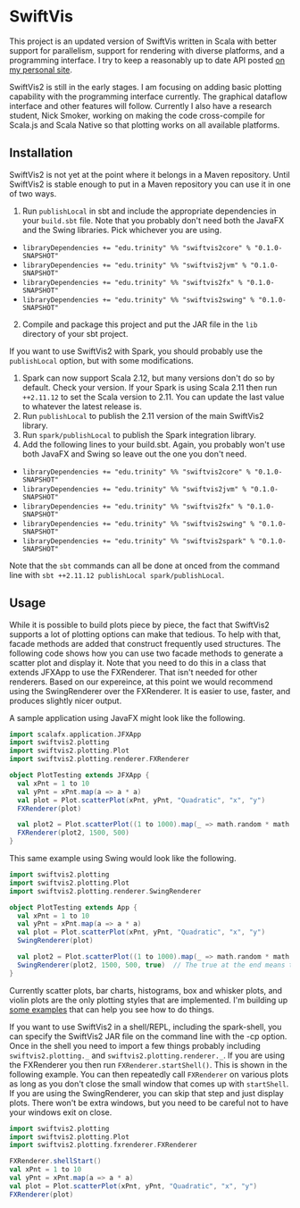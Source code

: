 # SwiftVis

This project is an updated version of SwiftVis written in Scala with better support for parallelism, support for rendering with diverse platforms,
and a programming interface. I try to keep a reasonably up to date API posted [on my personal site](http://www.cs.trinity.edu/~mlewis/SwiftVis2/api/).

SwiftVis2 is still in the early stages. I am focusing on adding basic plotting capability with the programming interface currently.
The graphical dataflow interface and other features will follow. Currently I also have a research student, Nick Smoker, working on making
the code cross-compile for Scala.js and Scala Native so that plotting works on all available platforms.

## Installation

SwiftVis2 is not yet at the point where it belongs in a Maven repository. Until SwiftVis2 is stable enough to put in a Maven repository 
you can use it in one of two ways.

1. Run `publishLocal` in sbt and include the appropriate dependencies in your `build.sbt` file. Note that you probably don't need both the JavaFX and the Swing libraries. Pick whichever you are using.
  * `libraryDependencies += "edu.trinity" %% "swiftvis2core" % "0.1.0-SNAPSHOT"`
  * `libraryDependencies += "edu.trinity" %% "swiftvis2jvm" % "0.1.0-SNAPSHOT"`
  * `libraryDependencies += "edu.trinity" %% "swiftvis2fx" % "0.1.0-SNAPSHOT"`
  * `libraryDependencies += "edu.trinity" %% "swiftvis2swing" % "0.1.0-SNAPSHOT"`
2. Compile and package this project and put the JAR file in the `lib` directory of your sbt project.

If you want to use SwiftVis2 with Spark, you should probably use the `publishLocal` option, but with some modifications.

1. Spark can now support Scala 2.12, but many versions don't do so by default. Check your version. If your Spark is using Scala 2.11 then run `++2.11.12` to set the Scala version to 2.11. You can update the last value to whatever the latest release is.
2. Run `publishLocal` to publish the 2.11 version of the main SwiftVis2 library.
3. Run `spark/publishLocal` to publish the Spark integration library.
4. Add the following lines to your build.sbt. Again, you probably won't use both JavaFX and Swing so leave out the one you don't need.
  * `libraryDependencies += "edu.trinity" %% "swiftvis2core" % "0.1.0-SNAPSHOT"`
  * `libraryDependencies += "edu.trinity" %% "swiftvis2jvm" % "0.1.0-SNAPSHOT"`
  * `libraryDependencies += "edu.trinity" %% "swiftvis2fx" % "0.1.0-SNAPSHOT"`
  * `libraryDependencies += "edu.trinity" %% "swiftvis2swing" % "0.1.0-SNAPSHOT"`
  * `libraryDependencies += "edu.trinity" %% "swiftvis2spark" % "0.1.0-SNAPSHOT"`
  
Note that the `sbt` commands can all be done at onced from the command line with `sbt ++2.11.12 publishLocal spark/publishLocal`.

## Usage 

While it is possible to build plots piece by piece, the fact that SwiftVis2 supports a lot of plotting options can make that tedious.
To help with that, facade methods are added that construct frequently used structures. The following code shows how you can use
two facade methods to generate a scatter plot and display it. Note that you need to do this in a class that extends JFXApp
to use the FXRenderer. That isn't needed for other renderers. Based on our expereince, at this point we would recommend using 
the SwingRenderer over the FXRenderer. It is easier to use, faster, and produces slightly nicer output.

A sample application using JavaFX might look like the following.

```scala
import scalafx.application.JFXApp
import swiftvis2.plotting
import swiftvis2.plotting.Plot
import swiftvis2.plotting.renderer.FXRenderer

object PlotTesting extends JFXApp {
  val xPnt = 1 to 10
  val yPnt = xPnt.map(a => a * a)
  val plot = Plot.scatterPlot(xPnt, yPnt, "Quadratic", "x", "y")
  FXRenderer(plot)

  val plot2 = Plot.scatterPlot((1 to 1000).map(_ => math.random * math.random), (1 to 1000).map(_ => math.random * math.random), "Random Points", "x", "y")
  FXRenderer(plot2, 1500, 500)
}
```

This same example using Swing would look like the following.

```scala
import swiftvis2.plotting
import swiftvis2.plotting.Plot
import swiftvis2.plotting.renderer.SwingRenderer

object PlotTesting extends App {
  val xPnt = 1 to 10
  val yPnt = xPnt.map(a => a * a)
  val plot = Plot.scatterPlot(xPnt, yPnt, "Quadratic", "x", "y")
  SwingRenderer(plot)

  val plot2 = Plot.scatterPlot((1 to 1000).map(_ => math.random * math.random), (1 to 1000).map(_ => math.random * math.random), "Random Points", "x", "y")
  SwingRenderer(plot2, 1500, 500, true)  // The true at the end means that closing this window terminates the application.
}
```

Currently scatter plots, bar charts, histograms, box and whisker plots, and violin plots are the only plotting styles that are implemented. I'm building up 
[some examples](examples/examples.md) that can help you see how to do things.

If you want to use SwiftVis2 in a shell/REPL, including the spark-shell, you can specify the SwiftVis2 JAR file on the command line with the -cp option. Once in the shell you need to import a few things probably including `swiftvis2.plotting._` and `swiftvis2.plotting.renderer._`.  If you are using the FXRenderer you then run `FXRenderer.startShell()`. This is shown in the following example. You can then repeatedly call `FXRenderer` on various plots as long as you don't close the small window that comes up with `startShell`. If you are using the SwingRenderer, you can skip that step and just display plots. There won't be extra windows, but you need to be careful not to have your windows exit on close.

```scala
import swiftvis2.plotting
import swiftvis2.plotting.Plot
import swiftvis2.plotting.fxrenderer.FXRenderer

FXRenderer.shellStart()
val xPnt = 1 to 10
val yPnt = xPnt.map(a => a * a)
val plot = Plot.scatterPlot(xPnt, yPnt, "Quadratic", "x", "y")
FXRenderer(plot)
```
